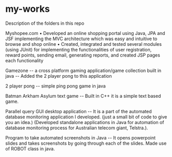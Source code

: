 # my-works

Description of the folders in this repo

Myshopee.com 
•	Developed an online shopping portal using Java, JPA and JSF implementing the MVC architecture which was easy and intuitive to browse and shop online
•	Created, integrated and tested several modules (using JUnit) for implementing the functionalities of user registration, reward points, sending email, generating reports, and created JSP pages each functionality

Gamezone -- a cross platform gaming application/game collection built in java 
 -- Added the 2 player pong to this application

2 player pong -- simple ping pong game in java

Batman Arkham Asylum text game -- Built in C++ it is a simple text based game.

Parallel query GUI desktop application --
 It is a part of the automated database monitoring application I developed. (just a small bit of code to give you an idea.)
(Developed standalone applications in Java for automation of database monitoring process for Australian telecom giant, Telstra.). 

Program to take automated screenshots in Java -- 
It opens powerpoint slides and takes screenshots by going through each of the slides. Made use of ROBOT class in java.

